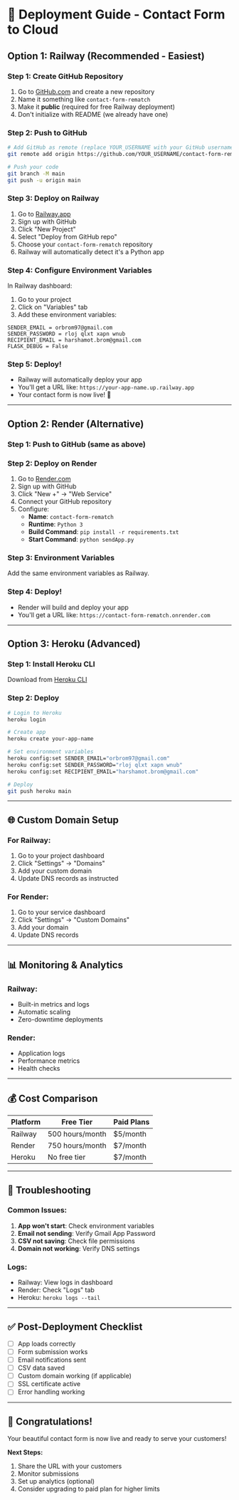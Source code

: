 # 🚀 Deployment Guide - Contact Form to Cloud

## Option 1: Railway (Recommended - Easiest)

### Step 1: Create GitHub Repository
1. Go to [GitHub.com](https://github.com) and create a new repository
2. Name it something like `contact-form-rematch`
3. Make it **public** (required for free Railway deployment)
4. Don't initialize with README (we already have one)

### Step 2: Push to GitHub
```bash
# Add GitHub as remote (replace YOUR_USERNAME with your GitHub username)
git remote add origin https://github.com/YOUR_USERNAME/contact-form-rematch.git

# Push your code
git branch -M main
git push -u origin main
```

### Step 3: Deploy on Railway
1. Go to [Railway.app](https://railway.app)
2. Sign up with GitHub
3. Click "New Project"
4. Select "Deploy from GitHub repo"
5. Choose your `contact-form-rematch` repository
6. Railway will automatically detect it's a Python app

### Step 4: Configure Environment Variables
In Railway dashboard:
1. Go to your project
2. Click on "Variables" tab
3. Add these environment variables:

```
SENDER_EMAIL = orbrom97@gmail.com
SENDER_PASSWORD = rloj qlxt xapn wnub
RECIPIENT_EMAIL = harshamot.brom@gmail.com
FLASK_DEBUG = False
```

### Step 5: Deploy!
- Railway will automatically deploy your app
- You'll get a URL like: `https://your-app-name.up.railway.app`
- Your contact form is now live! 🎉

---

## Option 2: Render (Alternative)

### Step 1: Push to GitHub (same as above)

### Step 2: Deploy on Render
1. Go to [Render.com](https://render.com)
2. Sign up with GitHub
3. Click "New +" → "Web Service"
4. Connect your GitHub repository
5. Configure:
   - **Name**: `contact-form-rematch`
   - **Runtime**: `Python 3`
   - **Build Command**: `pip install -r requirements.txt`
   - **Start Command**: `python sendApp.py`

### Step 3: Environment Variables
Add the same environment variables as Railway.

### Step 4: Deploy!
- Render will build and deploy your app
- You'll get a URL like: `https://contact-form-rematch.onrender.com`

---

## Option 3: Heroku (Advanced)

### Step 1: Install Heroku CLI
Download from [Heroku CLI](https://devcenter.heroku.com/articles/heroku-cli)

### Step 2: Deploy
```bash
# Login to Heroku
heroku login

# Create app
heroku create your-app-name

# Set environment variables
heroku config:set SENDER_EMAIL="orbrom97@gmail.com"
heroku config:set SENDER_PASSWORD="rloj qlxt xapn wnub"
heroku config:set RECIPIENT_EMAIL="harshamot.brom@gmail.com"

# Deploy
git push heroku main
```

---

## 🌐 Custom Domain Setup

### For Railway:
1. Go to your project dashboard
2. Click "Settings" → "Domains"
3. Add your custom domain
4. Update DNS records as instructed

### For Render:
1. Go to your service dashboard
2. Click "Settings" → "Custom Domains"
3. Add your domain
4. Update DNS records

---

## 📊 Monitoring & Analytics

### Railway:
- Built-in metrics and logs
- Automatic scaling
- Zero-downtime deployments

### Render:
- Application logs
- Performance metrics
- Health checks

---

## 💰 Cost Comparison

| Platform | Free Tier | Paid Plans |
|----------|-----------|------------|
| Railway | 500 hours/month | $5/month |
| Render | 750 hours/month | $7/month |
| Heroku | No free tier | $7/month |

---

## 🔧 Troubleshooting

### Common Issues:

1. **App won't start**: Check environment variables
2. **Email not sending**: Verify Gmail App Password
3. **CSV not saving**: Check file permissions
4. **Domain not working**: Verify DNS settings

### Logs:
- Railway: View logs in dashboard
- Render: Check "Logs" tab
- Heroku: `heroku logs --tail`

---

## ✅ Post-Deployment Checklist

- [ ] App loads correctly
- [ ] Form submission works
- [ ] Email notifications sent
- [ ] CSV data saved
- [ ] Custom domain working (if applicable)
- [ ] SSL certificate active
- [ ] Error handling working

---

## 🎉 Congratulations!

Your beautiful contact form is now live and ready to serve your customers!

**Next Steps:**
1. Share the URL with your customers
2. Monitor submissions
3. Set up analytics (optional)
4. Consider upgrading to paid plan for higher limits

